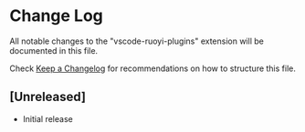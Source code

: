 # Change Log

All notable changes to the "vscode-ruoyi-plugins" extension will be documented in this file.

Check [Keep a Changelog](http://keepachangelog.com/) for recommendations on how to structure this file.

## [Unreleased]

- Initial release